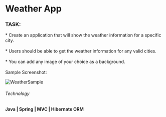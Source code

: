 # Weather App
<h3>TASK:</h3>
* Create an application that will show the weather information for a specific city.
<br><br>
* Users should be able to get the weather information for any valid cities.
<br><br>
* You can add any image of your choice as a background.
<br><br>
Sample Screenshot:<br>

![WeatherSample](https://github.com/Uttaraa/Uttara_JS3_Lab/assets/142016779/217f8fae-388d-4c72-92af-f68a6e02a932)

<H6>Technology</H6>
<b> Java | Spring | MVC | Hibernate ORM </b>
